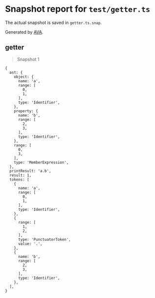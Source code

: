 # Snapshot report for `test/getter.ts`

The actual snapshot is saved in `getter.ts.snap`.

Generated by [AVA](https://avajs.dev).

## getter

> Snapshot 1

    {
      ast: {
        object: {
          name: 'a',
          range: [
            0,
            1,
          ],
          type: 'Identifier',
        },
        property: {
          name: 'b',
          range: [
            2,
            3,
          ],
          type: 'Identifier',
        },
        range: [
          0,
          3,
        ],
        type: 'MemberExpression',
      },
      printResult: 'a.b',
      result: 1,
      tokens: [
        {
          name: 'a',
          range: [
            0,
            1,
          ],
          type: 'Identifier',
        },
        {
          range: [
            1,
            2,
          ],
          type: 'PunctuatorToken',
          value: '.',
        },
        {
          name: 'b',
          range: [
            2,
            3,
          ],
          type: 'Identifier',
        },
      ],
    }
